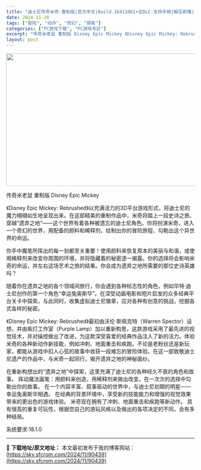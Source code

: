 ```yaml
---
title: "迪士尼传奇米奇-重制版|官方中文|Build.16411061+全DLC-支持手柄|解压即撸|"
date: 2024-11-28
tags: ["冒险", "动作", "奇幻", "探索"]
categories: ["PC游戏下载", "PC游戏专区"]
excerpt: "传奇米老鼠 重制版 Disney Epic Mickey 《Disney Epic Mickey: Rebrushed》以充满活力的3D平台游戏形式，将迪士尼的魔力栩栩如生地呈现出来。在这部精美的重制作品中，米奇将踏上一段史诗之旅、穿越“遗弃之地”——这个世界有着各种被遗忘的迪士尼角色。你将扮演米奇&hellip;"
layout: post
---
```


<img class="aligncenter size-full wp-image-90433" src="https://sky.sfcrom.com/wp-content/uploads/2024/11/2024112808503650.webp" alt="" width="616" height="353" />

传奇米老鼠 重制版 Disney Epic Mickey

《Disney Epic Mickey: Rebrushed》以充满活力的3D平台游戏形式，将迪士尼的魔力栩栩如生地呈现出来。在这部精美的重制作品中，米奇将踏上一段史诗之旅、穿越“遗弃之地”——这个世界有着各种被遗忘的迪士尼角色。你将扮演米奇，进入一个奇幻的世界，用配备的颜料和稀释剂，绘制出你的冒险旅程、勾勒出这个异世界的命运。

你手中魔笔所挥出的每一划都至关重要！使用颜料来恢复原本的美丽与和谐，或使用稀释剂来改变你周围的环境，并将隐藏着的秘密逐一揭露。你的选择将会影响米奇的命运，并左右这场艺术之旅的结果。你会成为遗弃之地所需要的那位史诗英雄吗？

随着你在遗弃之地的各个领域间旅行，你会遇到各种标志性的角色，例如华特·迪士尼创作的第一个角色“幸运兔奥斯华”。在深受动画电影和短片启发的众多经典平台关卡中探索，与此同时，收集虚拟迪士尼徽章，应对各种有创意的挑战，挖掘各式各样的秘密。

《Disney Epic Mickey: Rebrushed》最初由沃伦·斯佩克特（Warren Spector）设想，并由紫灯工作室（Purple Lamp）加以重新构思，这款游戏采用了最先进的视觉技术，并对操控做出了改进，为这款深受喜爱的经典作品注入了新的活力。体验米奇的各种新动作新技能，例如冲刺、地面重击和疾跑。不论是老粉丝还是新玩家，都能从游戏中扣人心弦的故事中收获一段难忘的冒险体验。在这一部致敬迪士尼遗产的作品中，与米奇一起同行，揭开遗弃之地的神秘面纱。

在重新构想出的“遗弃之地”中探索，这里充满了迪士尼的各种经久不衰的角色和故事。
挥动魔法画笔：用颜料来创造，用稀释剂来做出改变。在一次次的选择中勾勒出你的故事。
在一个内容丰富、叙事驱动的世界中，与迪士尼初期的明星——幸运兔奥斯华相遇。
在经典的背景环境中，享受新的技能能力和增强的视觉效果带来的更出色的游戏体验。
米奇现在拥有了冲刺、地面重击和疾跑等新动作。
具有很高的重复可玩性，根据您自己的游玩风格以及做出的各项决定的不同，会有多种结局。

系统要求:18.1.0

---
📖 **下载地址/原文地址：** 本文最初发布于我的博客网站：[https://sky.sfcrom.com/2024/11/90439](https://sky.sfcrom.com/2024/11/90439)
